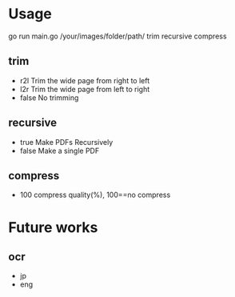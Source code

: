 # Usage
go run main.go /your/images/folder/path/ trim recursive compress
## trim
- r2l     Trim the wide page from right to left
- l2r     Trim the wide page from left to right
- false   No trimming
## recursive
- true    Make PDFs Recursively
- false   Make a single PDF

## compress
- 100     compress quality(%), 100==no compress

# Future works
## ocr
- jp
- eng
